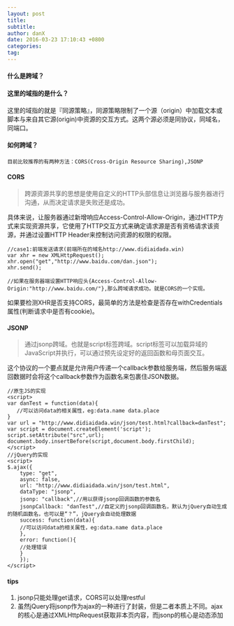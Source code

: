 ```yaml
---
layout: post
title: 
subtitle: 
author: danX
date: 2016-03-23 17:10:43 +0800
categories: 
tag: 
---
```


#### 什么是跨域？

#### 这里的域指的是什么？
这里的域指的就是『同源策略』，同源策略限制了一个源（origin）中加载文本或脚本与来自其它源(origin)中资源的交互方式。这两个源必须是同协议，同域名，同端口。
<br>
#### 如何跨域？

    目前比较推荐的有两种方法：CORS(Cross-Origin Resource Sharing),JSONP



#### **CORS**
> 跨源资源共享的思想是使用自定义的HTTP头部信息让浏览器与服务器进行沟通，从而决定请求是失败还是成功。


具体来说，让服务器通过新增响应Access-Control-Allow-Origin，通过HTTP方式来实现资源共享，它使用了HTTP交互方式来确定请求源是否有资格请求该资源，并通过设置HTTP Header来控制访问资源的权限的权限。


```
//case1:前端发送请求(前端所在的域名http://www.didiaidada.win)
var xhr = new XMLHttpRequest();
xhr.open("get","http://www.baidu.com/dan.json");
xhr.send();

//如果在服务器端设置HTTP响应头{Access-Control-Allow-Origin:"http://www.baidu.com/"},那么跨域请求成功。就是CORS的一个实现。
```
如果要检测XHR是否支持CORS，最简单的方法是检查是否存在withCredentials属性(判断请求中是否有cookie)。

#### **JSONP**
  
> 通过jsonp跨域。也就是script标签跨域。script标签可以加载异域的JavaScript并执行，可以通过预先设定好的返回函数和母页面交互。


这个协议的一个要点就是允许用户传递一个callback参数给服务端，然后服务端返回数据时会将这个callback参数作为函数名来包裹住JSON数据。

```
//原生JS的实现
<script>
var danTest = function(data){
   //可以访问data的相关属性，eg:data.name data.place
}
var url = "http://www.didiaidada.win/json/test.html?callback=danTest";
var script = document.createElement('script');
script.setAttribute("src",url);
document.body.insertBefore(script,document.body.firstChild);
</script>
//jQuery的实现
<script>
$.ajax({
    type: "get",
    async: false,
    url: "http://www.didiaidada.win/json/test.html",
    dataType: "jsonp",
    jsonp: "callback",//用以获得jsonp回调函数的参数名
    jsonpCallback: "danTest",//自定义的jsonp回调函数名，默认为jQuery自动生成的随机函数名，也可以是“？”，jQuery会自动处理数据
    success: function(data){
    //可以访问data的相关属性，eg:data.name data.place
    },
    error: function(){
    //处理错误
    }
    });
</script>
```

#### tips

1. jsonp只能处理get请求，CORS可以处理restful
2. 虽然jQuery将jsonp作为ajax的一种进行了封装，但是二者本质上不同。ajax的核心是通过XMLHttpRequest获取非本页内容，而jsonp的核心是动态添加<script>标签来调用服务器提供的js脚本。
3. 目前jsonp的应用最广，CORS还存在着浏览器的兼容性问题
4. HTML5新添加的window.postMessage(),window.name,document.domain也都可以一定程度上的实现跨域

#### 参考文献
---
1. [Angular通过CORS实现跨域方案](http://my.oschina.net/blogshi/blog/303758)
2. [浏览器和服务器实现跨域（CORS）判定的原理](https://segmentfault.com/a/1190000003710973)
3. [【原创】说说JSON和JSONP，也许你会豁然开朗，含jQuery用例](https://segmentfault.com/a/1190000003710973)
